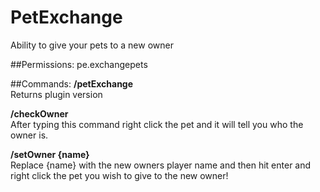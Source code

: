 # PetExchange
Ability to give your pets to a new owner


##Permissions:
pe.exchangepets
  
  
##Commands:
**/petExchange**  
Returns plugin version

**/checkOwner**  
After typing this command right click the pet and it will tell you who the owner is.

**/setOwner {name}**  
Replace {name} with the new owners player name and then hit enter and right click the pet you wish to give to the new owner!
